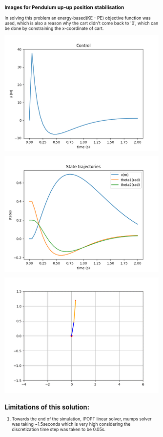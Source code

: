 ### Images for Pendulum up-up position stabilisation
In solving this problem an energy-based(KE - PE) objective function was used, which is also a reason why the cart didn't come back to '0', which can be done by constraining the x-coordinate of cart.

![alt](https://github.com/DishankJ/Double-Inverted-Pendulum-Swingup-MPC/blob/main/media/dip_up_control_trajectory.png?raw=true)

![alt](https://github.com/DishankJ/Double-Inverted-Pendulum-Swingup-MPC/blob/main/media/dip_up_state_trajectory.png?raw=true)

![alt](https://github.com/DishankJ/Double-Inverted-Pendulum-Swingup-MPC/blob/main/media/double_inv_pendulum_up__mpc.gif?raw=true)

## Limitations of this solution:
1. Towards the end of the simulation, IPOPT linear solver, mumps solver was taking ~1.5seconds which is very high considering the discretization time step was taken to be 0.05s.
